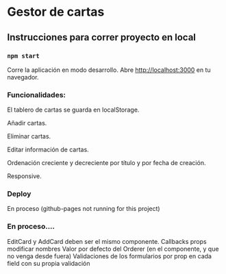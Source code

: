 # Gestor de cartas

## Instrucciones para correr proyecto en local

### `npm start`

Corre la aplicación en modo desarrollo. Abre [http://localhost:3000](http://localhost:3000) en tu
navegador.

### Funcionalidades:

El tablero de cartas se guarda en localStorage.

Añadir cartas.

Eliminar cartas.

Editar información de cartas.

Ordenación creciente y decreciente por título y por fecha de creación.

Responsive.

### Deploy

En proceso (github-pages not running for this project)

### En proceso....

EditCard y AddCard deben ser el mismo componente.
Callbacks props modificar nombres
Valor por defecto del Orderer (en el componente, y que no venga desde fuera)
Validaciones de los formularios por prop en cada field con su propia validación
